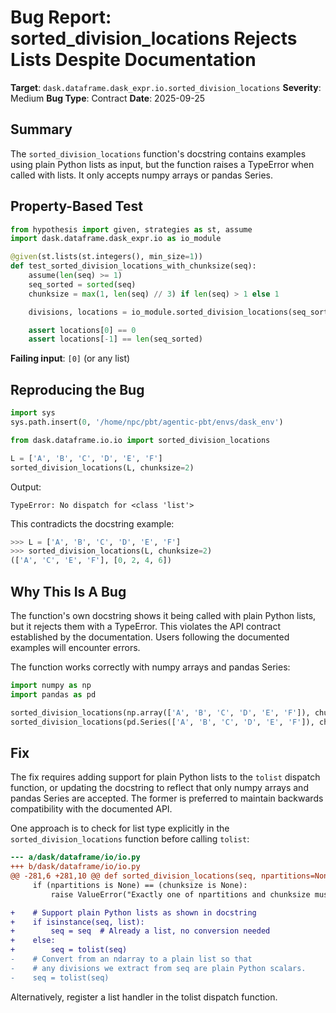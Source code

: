 # Bug Report: sorted_division_locations Rejects Lists Despite Documentation

**Target**: `dask.dataframe.dask_expr.io.sorted_division_locations`
**Severity**: Medium
**Bug Type**: Contract
**Date**: 2025-09-25

## Summary

The `sorted_division_locations` function's docstring contains examples using plain Python lists as input, but the function raises a TypeError when called with lists. It only accepts numpy arrays or pandas Series.

## Property-Based Test

```python
from hypothesis import given, strategies as st, assume
import dask.dataframe.dask_expr.io as io_module

@given(st.lists(st.integers(), min_size=1))
def test_sorted_division_locations_with_chunksize(seq):
    assume(len(seq) >= 1)
    seq_sorted = sorted(seq)
    chunksize = max(1, len(seq) // 3) if len(seq) > 1 else 1

    divisions, locations = io_module.sorted_division_locations(seq_sorted, chunksize=chunksize)

    assert locations[0] == 0
    assert locations[-1] == len(seq_sorted)
```

**Failing input**: `[0]` (or any list)

## Reproducing the Bug

```python
import sys
sys.path.insert(0, '/home/npc/pbt/agentic-pbt/envs/dask_env')

from dask.dataframe.io.io import sorted_division_locations

L = ['A', 'B', 'C', 'D', 'E', 'F']
sorted_division_locations(L, chunksize=2)
```

Output:
```
TypeError: No dispatch for <class 'list'>
```

This contradicts the docstring example:
```python
>>> L = ['A', 'B', 'C', 'D', 'E', 'F']
>>> sorted_division_locations(L, chunksize=2)
(['A', 'C', 'E', 'F'], [0, 2, 4, 6])
```

## Why This Is A Bug

The function's own docstring shows it being called with plain Python lists, but it rejects them with a TypeError. This violates the API contract established by the documentation. Users following the documented examples will encounter errors.

The function works correctly with numpy arrays and pandas Series:
```python
import numpy as np
import pandas as pd

sorted_division_locations(np.array(['A', 'B', 'C', 'D', 'E', 'F']), chunksize=2)
sorted_division_locations(pd.Series(['A', 'B', 'C', 'D', 'E', 'F']), chunksize=2)
```

## Fix

The fix requires adding support for plain Python lists to the `tolist` dispatch function, or updating the docstring to reflect that only numpy arrays and pandas Series are accepted. The former is preferred to maintain backwards compatibility with the documented API.

One approach is to check for list type explicitly in the `sorted_division_locations` function before calling `tolist`:

```diff
--- a/dask/dataframe/io/io.py
+++ b/dask/dataframe/io/io.py
@@ -281,6 +281,10 @@ def sorted_division_locations(seq, npartitions=None, chunksize=None):
     if (npartitions is None) == (chunksize is None):
         raise ValueError("Exactly one of npartitions and chunksize must be specified.")

+    # Support plain Python lists as shown in docstring
+    if isinstance(seq, list):
+        seq = seq  # Already a list, no conversion needed
+    else:
+        seq = tolist(seq)
-    # Convert from an ndarray to a plain list so that
-    # any divisions we extract from seq are plain Python scalars.
-    seq = tolist(seq)
```

Alternatively, register a list handler in the tolist dispatch function.